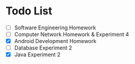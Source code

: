 # Todo List

  - [ ] Software Engineering Homework
  - [ ] Computer Network Homework & Experiment 4
  - [x] Android Development Homework
  - [ ] Database Experiment 2
  - [x] Java Experiment 2
